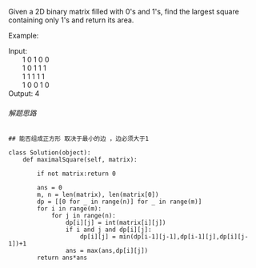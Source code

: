 Given a 2D binary matrix filled with 0's and 1's, find the largest square containing only 1's and return its area.

Example:

Input: </br>
&ensp;&ensp;&ensp;&ensp;1 0 1 0 0</br>
&ensp;&ensp;&ensp;&ensp;1 0 1 1 1</br>
&ensp;&ensp;&ensp;&ensp;1 1 1 1 1</br>
&ensp;&ensp;&ensp;&ensp;1 0 0 1 0</br>
Output: 4

###### 解题思路
```
## 能否组成正方形 取决于最小的边 ，边必须大于1

class Solution(object):
    def maximalSquare(self, matrix):
        
        if not matrix:return 0
        
        ans = 0
        m, n = len(matrix), len(matrix[0])
        dp = [[0 for _ in range(n)] for _ in range(m)]
        for i in range(m):
            for j in range(n):
                dp[i][j] = int(matrix[i][j])
                if i and j and dp[i][j]:
                    dp[i][j] = min(dp[i-1][j-1],dp[i-1][j],dp[i][j-1])+1
                ans = max(ans,dp[i][j])
        return ans*ans
```
